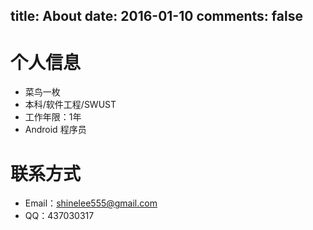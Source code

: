 title: About
date: 2016-01-10
comments: false
---
# 个人信息 
 - 菜鸟一枚
 - 本科/软件工程/SWUST
 - 工作年限：1年
 - Android 程序员

# 联系方式

- Email：shinelee555@gmail.com
- QQ：437030317

